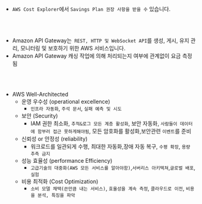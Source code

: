 


- `AWS Cost Explorer`에서 `Savings Plan 권장 사항을 받을 수` 있습니다.

<br><br>

- Amazon API Gateway는` REST, HTTP 및 WebSocket API`를 생성, 게시, 유지 관리, 모니터링 및 보호하기 위한 AWS 서비스입니다.
- Amazon API Gateway 캐싱 작업에 의해 처리되는지 여부에 관계없이 요금 측정됨

<br><br>

- AWS Well-Architected
  - 운영 우수성 (operational excellence)
    - `인프라 자동화`, `주석 문서`, `실패 예측 및 시도`
  - 보안 (Security)
    - IAM 권한 최소화, `추적&로그 모든 계층 활성화`, 보안 자동화, `사람들이 데이터에 함부러 접근 못하게해야됨`, 모든 암호화를 활성화,보안관련 `이벤트`를 준비
  - 신뢰성 or 안정성 (reliability)
    - 워크로드를 일관되게 수행, 최대한 자동화,장애 자동 복구, `수평 확장`, `용량 추측 금지`
  - 성능 효율성 (performance Efficiency)
    - `고급기술의 대중화(AWS 모든 서비스를 알아야함)`,`서버리스 아키텍쳐`,`글로벌 배포`,`실험`
  - 비용 최적화 (Cost Optimization)
    - `소비 모델 채택(쓴만큼 내는 서비스)`, `효율성을 계속 측정`, `클라우드로 이전`, `비용을 분석, 특징을 파악`

<br><br>


